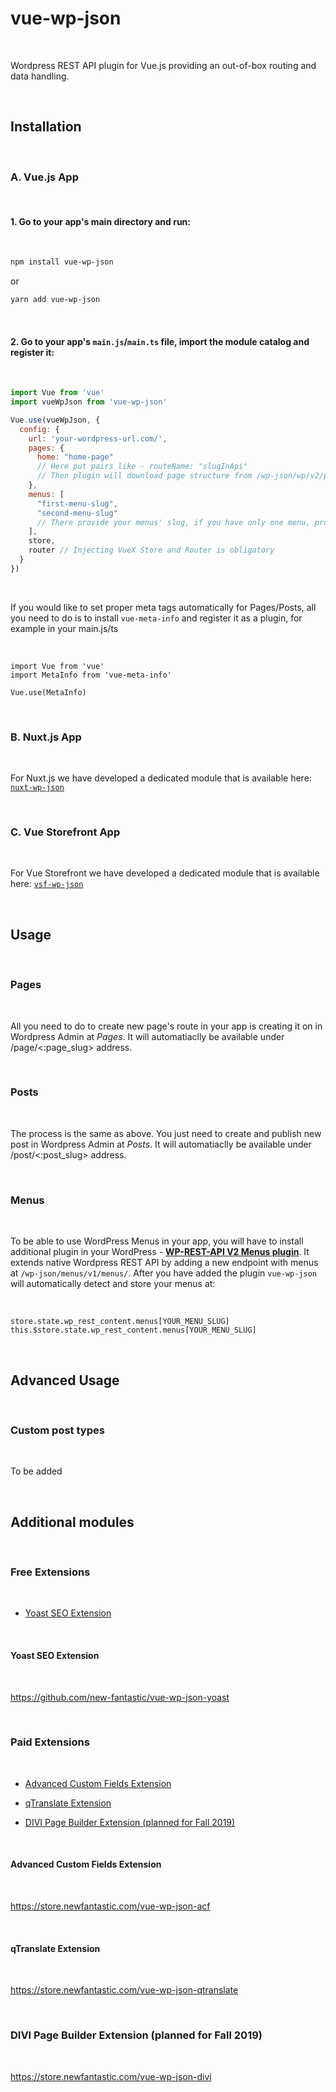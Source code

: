 # vue-wp-json

<br>

Wordpress REST API plugin for Vue.js providing an out-of-box routing and data handling.

<br>

## Installation

<br>

### A. Vue.js App

<br>

#### 1. Go to your app's main directory and run:

<br>

```bash
npm install vue-wp-json
```

or

```bash
yarn add vue-wp-json
```

<br>

#### 2. Go to your app's `main.js`/`main.ts` file, import the module catalog and register it:

<br>

```javascript
import Vue from 'vue'
import vueWpJson from 'vue-wp-json'

Vue.use(vueWpJson, {
  config: {
    url: 'your-wordpress-url.com/',
    pages: {
      home: "home-page"
      // Here put pairs like - routeName: "slugInApi"
      // Then plugin will download page structure from /wp-json/wp/v2/pages?slug=home-page when current route is called 'home'
    },
    menus: [
      "first-menu-slug",
      "second-menu-slug"
      // There provide your menus' slug, if you have only one menu, provide it as string. If you do not have any menu, set to false or just delete this key
    ],
    store,
    router // Injecting VueX Store and Router is obligatory
  }
})
```

<br>

If you would like to set proper meta tags automatically for Pages/Posts, all you need to do is to install `vue-meta-info` and register it as a plugin, for example in your main.js/ts

<br>

```
import Vue from 'vue'
import MetaInfo from 'vue-meta-info'

Vue.use(MetaInfo)
```

<br>

### B. Nuxt.js App

<br>

For Nuxt.js we have developed a dedicated  module that is available here: <a href="https://github.com/new-fantastic/nuxt-wp-json">`nuxt-wp-json`</a>

<br>

### C. Vue Storefront App

<br>

For Vue Storefront we have developed a dedicated module that is available here: <a href="https://github.com/new-fantastic/vsf-wp-json">`vsf-wp-json`</a>

<br>

## Usage

<br>

### Pages

<br>

All you need to do to create new page's route in your app is creating it on in Wordpress Admin at _Pages_. It will automatiaclly be available under /page/<:page_slug> address.

<br>

### Posts

<br>

The process is the same as above. You just need to create and publish new post in Wordpress Admin at _Posts_. It will automatiaclly be  available under /post/<:post_slug> address.

<br>

### Menus

<br>

To be able to use WordPress Menus in your app, you will have to install additional plugin in your WordPress - **<a href="https://pl.wordpress.org/plugins/wp-rest-api-v2-menus/">WP-REST-API V2 Menus plugin</a>**. It extends native Wordpress REST API by adding a new endpoint with menus at `/wp-json/menus/v1/menus/`. After you have added the plugin `vue-wp-json` will automatically detect and store your menus at:

<br>

```
store.state.wp_rest_content.menus[YOUR_MENU_SLUG]
this.$store.state.wp_rest_content.menus[YOUR_MENU_SLUG]
```

<br>

## Advanced Usage

<br>

### Custom post types

<br>

To be added

<br>

## Additional modules

<br>

### Free Extensions

<br>

- [Yoast SEO Extension](#yoast-extension)

<br>

<a name="yoast-extension"></a>
#### Yoast SEO Extension

<br>

https://github.com/new-fantastic/vue-wp-json-yoast

<br>

### Paid Extensions

<br>

- [Advanced Custom Fields Extension](#acf-extension)

- [qTranslate Extension](#qtranslate-extension)

- [DIVI Page Builder Extension (planned for Fall 2019)](#divi-extension)

<br>

<a name="acf-extension"></a>
#### Advanced Custom Fields Extension

<br>

https://store.newfantastic.com/vue-wp-json-acf

<br>

<a name="qtranslate-extension"></a>
#### qTranslate Extension

<br>

https://store.newfantastic.com/vue-wp-json-qtranslate

<br>

<a name="divi-extension"></a>
### DIVI Page Builder Extension (planned for Fall 2019)

<br>

https://store.newfantastic.com/vue-wp-json-divi
